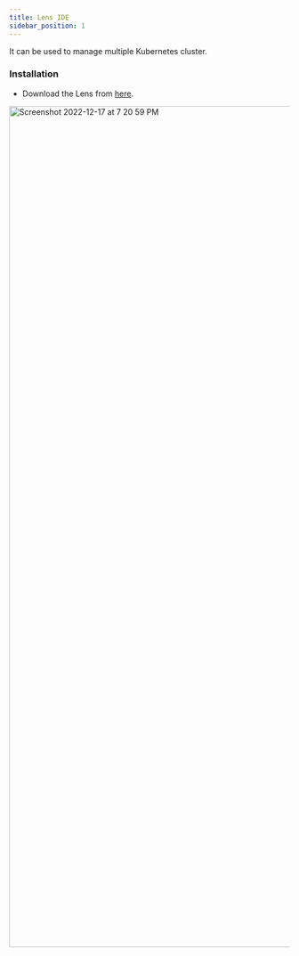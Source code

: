 ```yaml
---
title: Lens IDE
sidebar_position: 1
---
```


It can be used to manage multiple Kubernetes cluster.

### Installation

- Download the Lens from [here](https://k8slens.dev/).

<img width="1512" alt="Screenshot 2022-12-17 at 7 20 59 PM" src="https://user-images.githubusercontent.com/51878265/208245273-c16f10ad-0833-4957-bcf7-bf9a431cea67.png"></img>

